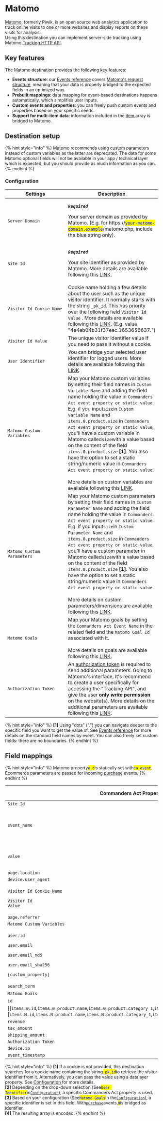 # Matomo

[Matomo](https://matomo.org/), formerly Piwik, is an open source web analytics application to track online visits to one or more websites and display reports on these visits for analysis.\
Using this destination you can implement server-side tracking using Matomo [Tracking HTTP API](https://developer.matomo.org/api-reference/tracking-api).

## Key features

The Matomo destination provides the following key features:

* **Events structure**: our [Events reference](https://community.commandersact.com/platform-x/developers/tracking/events-reference) covers [Matomo's request structure](https://developer.matomo.org/api-reference/tracking-api), meaning that your data is properly bridged to the expected fields in an optimized way.
* **Prebuilt mappings**: data mapping for event-based destinations happens automatically, which simplifies user inputs.
* **Custom events and properties**: you can freely push custom events and properties based on your specific needs.
* **Support for multi-item data**: information included in the [item ](https://community.commandersact.com/platform-x/developers/tracking/events-reference#item)array is bridged to Matomo.

## Destination setup

{% hint style="info" %}
Matomo recommends using custom parameters instead of custom variables as the latter are deprecated. The data for some Matomo optional fields will not be available in your app / technical layer which is expected, but you should provide as much information as you can.
{% endhint %}

### Configuration

<table><thead><tr><th width="315">Settings</th><th>Description</th></tr></thead><tbody><tr><td><code>Server Domain</code></td><td><p><em><strong><code>Required</code></strong></em></p><p>Your server domain as provided by Matomo. (E.g. for https://<mark style="color:blue;"><code>your-matomo-domain.example</code></mark>/matomo.php, include the blue string only).</p></td></tr><tr><td><code>Site Id</code></td><td><p><em><strong><code>Required</code></strong></em></p><p>Your site identifier as provided by Matomo. More details are available following this <a href="https://matomo.org/faq/general/faq_19212/">LINK</a>.</p></td></tr><tr><td><code>Visitor Id Cookie Name</code></td><td>Cookie name holding a few details about the user such as the unique visitor identifier. It normally starts with the string <code>_pk_id</code>. This has priority over the following field <code>Visitor Id Value</code> . More details are available following this <a href="https://matomo.org/faq/general/faq_146/">LINK</a>. (E.g. value "4e4eb04b31f37eac.1653656637.")</td></tr><tr><td><code>Visitor Id Value</code></td><td>The unique visitor identifier value if you need to pass it without a cookie.</td></tr><tr><td><code>User Identifier</code></td><td>You can bridge your selected user identifier for logged users. More details are available following this <a href="https://matomo.org/guide/reports/user-ids/">LINK</a>.</td></tr><tr><td><code>Matomo Custom Variables</code></td><td>Map your Matomo custom variables by setting their field names in <code>Custom Variable Name</code> and adding the field name holding the value in <code>Commanders Act event property or static value</code>. E.g. if you input<code>size</code>in <code>Custom Variable Name</code> and <code>items.0.product.size</code> in <code>Commanders Act event property or static value</code>, you'll have a custom variable in Matomo called<code>size</code>with a value based on the content of the field <code>items.0.product.size</code> <strong>[1]</strong>. You also have the option to set a static string/numeric value in <code>Commanders Act event property or static value</code>.<br><br>More details on custom variables are available following this <a href="https://matomo.org/faq/how-to/guide-to-using-custom-variables-deprecated/">LINK</a>.</td></tr><tr><td><code>Matomo Custom Parameters</code></td><td>Map your Matomo custom parameters by setting their field names in <code>Custom Parameter Name</code> and adding the field name holding the value in <code>Commanders Act event property or static value</code>. E.g. if you input<code>size</code>in <code>Custom Parameter Name</code> and <code>items.0.product.size</code> in <code>Commanders Act event property or static value</code>, you'll have a custom parameter in Matomo called<code>size</code>with a value based on the content of the field <code>items.0.product.size</code> <strong>[1]</strong>. You also have the option to set a static string/numeric value in <code>Commanders Act event property or static value</code>.<br><br>More details on custom parameters/dimensions are available following this <a href="https://matomo.org/guide/reporting-tools/custom-dimensions/">LINK</a>.</td></tr><tr><td><code>Matomo Goals</code></td><td>Map your Matomo goals by setting the <code>Commanders Act Event Name</code> in the related field and the <code>Matomo Goal Id</code> associated with it.<br><br>More details on goals are available following this <a href="https://matomo.org/guide/reports/goals-and-conversions/">LINK</a>.</td></tr><tr><td><code>Authorization Token</code></td><td>An <a href="https://matomo.org/faq/general/faq_114/">authorization token</a> is required to send additional parameters. Going to Matomo's interface, It's recommend to create a user specifically for accessing the "Tracking API", and give the user <strong>only </strong><em><strong>write</strong></em><strong> permission</strong> on the website(s). More details on the additional parameters are available following this <a href="https://developer.matomo.org/api-reference/tracking-api#other-parameters-require-authentication-via-token_auth">LINK</a>.</td></tr></tbody></table>



{% hint style="info" %}
**\[1]** Using "dots" (".") you can navigate deeper to the specific field you want to get the value of. See [Events reference](https://community.commandersact.com/platform-x/developers/tracking/events-reference) for more details on the standard field names by event. You can also freely set custom fields: there are no boundaries.
{% endhint %}

## Field mappings

{% hint style="info" %}
Matomo property<mark style="color:blue;">`e_c`</mark>is statically set with<mark style="color:blue;">`ca_event`</mark>.\
Ecommerce parameters are passed for incoming [purchase](https://community.commandersact.com/platform-x/developers/tracking/events-reference#purchase) events.&#x20;
{% endhint %}

| Commanders Act Properties                                                                                                                                                                                                              | Matomo Properties                                                             |
| -------------------------------------------------------------------------------------------------------------------------------------------------------------------------------------------------------------------------------------- | ----------------------------------------------------------------------------- |
| `Site Id`                                                                                                                                                                                                                              | `idsite`                                                                      |
| `event_name`                                                                                                                                                                                                                           | <p><code>action_name</code></p><p><code>e_a</code></p><p><code>e_n</code></p> |
| `value`                                                                                                                                                                                                                                | <p><code>e_v</code></p><p><code>revenue</code></p>                            |
| `page.location`                                                                                                                                                                                                                        | `url`                                                                         |
| `device.user_agent`                                                                                                                                                                                                                    | `ua`                                                                          |
| <p><code>Visitor Id Cookie Name</code></p><p><code>Visitor Id Value</code></p>                                                                                                                                                         | `_id` **\[1]**                                                                |
| `page.referrer`                                                                                                                                                                                                                        | `urlref`                                                                      |
| `Matomo Custom Variables`                                                                                                                                                                                                              | `_cvars`                                                                      |
| <p><code>user.id</code></p><p><code>user.email</code></p><p><code>user.email_md5</code></p><p><code>user.email_sha256</code></p><p><code>[custom_property]</code></p>                                                                  | `uid` **\[2]**                                                                |
| `search_term`                                                                                                                                                                                                                          | `search`                                                                      |
| `Matomo Goals`                                                                                                                                                                                                                         | `idgoal` **\[3]**                                                             |
| `id`                                                                                                                                                                                                                                   | `ec_id`                                                                       |
| \[\[`items.0.id`,`items.0.product.name`,`items.0.product.category_1`,`items.0.product.price`,`items.0.quantity`],`...`,\[`items.N.id`,`items.N.product.name`,`items.N.product.category_1`,`items.N.product.price`,`items.N.quantity`]] | `ec_items` **\[4]**                                                           |
| `revenue`                                                                                                                                                                                                                              | `ec_st`                                                                       |
| `tax_amount`                                                                                                                                                                                                                           | `ec_tx`                                                                       |
| `shipping_amount`                                                                                                                                                                                                                      | `ec_sh`                                                                       |
| `Authorization Token`                                                                                                                                                                                                                  | `token_auth`                                                                  |
| `device.ip`                                                                                                                                                                                                                            | `cip`                                                                         |
| `event_timestamp`                                                                                                                                                                                                                      | `cdt`                                                                         |

{% hint style="info" %}
**\[1]** If a cookie is not provided, this destination searches for a cookie name containing the string<mark style="color:blue;">`_pk_id`</mark>to retrieve the visitor identifier from it. Alternatively, you can pass the value using a datalayer property. See [Configuration ](matomo.md#configuration)for more details.\
**\[2]** Depending on the drop-down selection (See<mark style="color:blue;">`User Identifier`</mark>in[`Configuration`](matomo.md#configuration)), a specific Commanders Act property is used.\
**\[3]** Based on your configuration (See<mark style="color:blue;">`Matomo Goals`</mark>in the[`Configuration`](matomo.md#configuration)), a specific identifier is set in this field. With[`purchase`](https://community.commandersact.com/platform-x/developers/tracking/events-reference#purchase)events,<mark style="color:blue;">`0`</mark>is bridged as identifier. \
**\[4]** The resulting array is encoded.&#x20;
{% endhint %}
